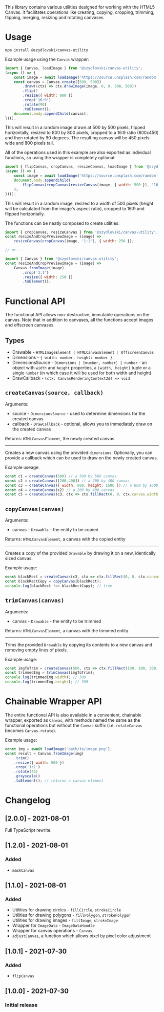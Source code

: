 This library contains various utilities designed for working with the HTML5 Canvas. It facilitates operations like creating, copying, cropping, trimming, flipping, merging, resizing and rotating canvases.

# Usage

```
npm install @szydlovski/canvas-utility
```
Example usage using the `Canvas` wrapper:
```js
import { Canvas, loadImage } from '@szydlovski/canvas-utility';
(async () => {
	const image = await loadImage('https://source.unsplash.com/random');
	const canvas = Canvas.create([500, 500])
		.draw((ctx) => ctx.drawImage(image, 0, 0, 500, 500))
		.flip()
		.resize({ width: 800 })
		.crop('16:9')
		.rotate(90)
		.toElement();
	document.body.appendChild(canvas);
})();
```
This will result in a random image drawn at 500 by 500 pixels, flipped horizontally, resized to 800 by 800 pixels, cropped to a 16:9 ratio (800x450) and then rotated by 90 degrees. The resulting canvas will be 450 pixels wide and 800 pixels tall.

All of the operations used in this example are also exported as individual functions, so using the wrapper is completely optional:

```js
import { flipCanvas, cropCanvas, resizeCanvas, loadImage } from '@szydlovski/canvas-utility';
(async () => {
	const image = await loadImage('https://source.unsplash.com/random');
	document.body.appendChild(
		flipCanvas(cropCanvas(resizeCanvas(image, { width: 500 }), '16:9'))
	);
})();
```
This will result in a random image, resized to a width of 500 pixels (height will be calculated from the image's aspect ratio), cropped to 16:9 and flipped horizontally.

The functions can be neatly composed to create utilities:

```js
import { cropCanvas, resizeCanvas } from '@szydlovski/canvas-utility';
const resizeAndCropPreviewImage = (image) =>
	resizeCanvas(cropCanvas(image, '1:1'), { width: 250 });

// or...

import { Canvas } from '@szydlovski/canvas-utility';
const resizeAndCropPreviewImage = (image) =>
	Canvas.fromImage(image)
		.crop('1:1')
		.resize({ width: 250 })
		.toElement();
```

# Functional API

The functional API allows non-destructive, immutable operations on the canvas. Note that in addition to canvases, all the functions accept images and offscreen canvases.

## Types

- Drawable - `HTMLImageElement | HTMLCanvasElement | OffscreenCanvas`
- Dimensions - `{ width: number, height: number }`
- DimensionsSource - `Dimensions | [number, number] | number` - an object with `width` and `height` properties, a `[width, height]` tuple or a single `number` (in which case it will be used for both width and height)
- DrawCallback - `(ctx: CanvasRenderingContext2d) => void`

## `createCanvas(source, callback)`

Arguments:
- source - `DimensionsSource` - used to determine dimensions for the created canvas
- callback - `DrawCallback` - optional, allows you to immediately draw on the created canvas

Returns: `HTMLCanvasElement`, the newly created canvas
___

Creates a new canvas using the provided `dimensions`. Optionally, you can provide a callback which can be used to draw on the newly created canvas.

Example useage:

```js
const c1 = createCanvas(500) // a 500 by 500 canvas
const c2 = createCanvas([200,400]) // a 200 by 400 canvas
const c3 = createCanvas({ width: 800, height: 1600 }) // a 800 by 1600 canvas
const c4 = createCanvas(c2) // a 200 by 400 canvas
const c5 = createCanvas(c3, ctx => ctx.fillRect(0, 0, ctx.canvas.width, ctx.canvas.height)); // a 800 by 1600 canvas, filled with black pixels
```

## `copyCanvas(canvas)`

Arguments:
- canvas - `Drawable` - the entity to be copied

Returns: `HTMLCanvasElement`, a canvas with the copied entity

___

Creates a copy of the provided `Drawable` by drawing it on a new, identically sized canvas.

Example usage:

```js
const blackRect = createCanvas(c3, ctx => ctx.fillRect(0, 0, ctx.canvas.width, ctx.canvas.height));
const blackRectCopy = copyCanvas(blackRect);
console.log(blackRect !== blackRectCopy); // true
```

## `trimCanvas(canvas)`

Arguments:
- canvas - `Drawable` - the entity to be trimmed

Returns: `HTMLCanvasElement`, a canvas with the trimmed entity
___

Trims the provided `Drawable` by copying its contents to a new canvas and removing empty lines of pixels.

Example usage:

```js
const imgToTrim = createCanvas(500, ctx => ctx.fillRect(100, 100, 300, 300));
const trimmedImg = trimCanvas(imgToTrim);
console.log(trimmedImg.width); // 300
console.log(trimmedImg.height); // 300
```

# Chainable Wrapper API

The entire functional API is also available in a convenient, chainable wrapper, exported as `Canvas`, with methods named the same as the functional operations but without the `Canvas` suffix (i.e. `rotateCanvas` becomes `Canvas.rotate`).

Example usage:

```js
const img = await loadImage('path/to/image.png');
const result = Canvas.fromImage(img)
	.trim()
	.resize({ width: 500 })
	.crop('1:1')
	.rotate(45)
	.grayscale()
	.toElement(); // returns a canvas element
```

# Changelog

## [2.0.0] - 2021-08-01

Full TypeScript rewrite.

## [1.2.0] - 2021-08-01

### Added

- `maskCanvas`

## [1.1.0] - 2021-08-01

### Added

- Utilities for drawing circles - `fillCircle`, `strokeCircle`
- Utilities for drawing polygons - `fillPolygon`, `strokePolygon`
- Utilities for drawing images - `fillImage`, `strokeImage`
- Wrapper for `ImageData` - `ImageDataHandle`
- Wrapper for canvas operations - `Canvas`
- `adjustCanvas`, a function which allows pixel by pixel color adjustment

## [1.0.1] - 2021-07-30

### Added

- `flipCanvas`

## [1.0.0] - 2021-07-30

### Initial release